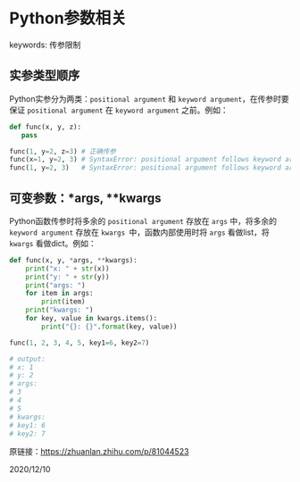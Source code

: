 # Python参数相关

keywords: 传参限制  

## 实参类型顺序
Python实参分为两类：`positional argument` 和 `keyword argument`，在传参时要保证 `positional argument` 在 `keyword argument` 之前。例如：  
```python
def func(x, y, z):
   pass

func(1, y=2, z=3) # 正确传参
func(x=1, y=2, 3) # SyntaxError: positional argument follows keyword argument
func(1, y=2, 3)   # SyntaxError: positional argument follows keyword argument
```

## 可变参数：*args, **kwargs
Python函数传参时将多余的 `positional argument` 存放在 `args` 中，将多余的 `keyword argument` 存放在 `kwargs `中，函数内部使用时将 `args` 看做list，将 `kwargs` 看做dict。例如：  
```python
def func(x, y, *args, **kwargs):
    print("x: " + str(x))
    print("y: " + str(y))
    print("args: ")
    for item in args:
        print(item)
    print("kwargs: ")
    for key, value in kwargs.items():
        print("{}: {}".format(key, value))

func(1, 2, 3, 4, 5, key1=6, key2=7)

# output:
# x: 1
# y: 2
# args: 
# 3
# 4
# 5
# kwargs: 
# key1: 6
# key2: 7
```

原链接：https://zhuanlan.zhihu.com/p/81044523  


2020/12/10  

